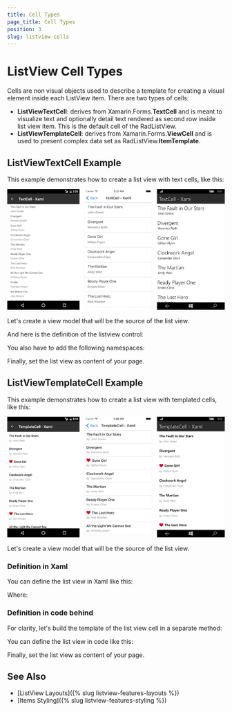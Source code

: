 ```yaml
---
title: Cell Types
page_title: Cell Types
position: 3
slug: listview-cells
---
```

# ListView Cell Types
Cells are non visual objects used to describe a template for creating a visual element inside each ListView item. There are two types of cells:

- **ListViewTextCell**: derives from Xamarin.Forms.**TextCell** and is meant to visualize text and optionally detail text rendered as second row inside list view item. This is the default cell of the RadListView.
- **ListViewTemplateCell**: derives from Xamarin.Forms.**ViewCell** and is used to present complex data set as RadListView.**ItemTemplate**.

## ListViewTextCell Example

This example demonstrates how to create a list view with text cells, like this:

![](images/listview-celltypes-textcell.png)

Let's create a view model that will be the source of the list view.

<snippet id='listview-celltypes-textcell-viewmodel'/>

And here is the definition of the listview control:

<snippet id='listview-celltypes-textcell-listview-xaml'/>
<snippet id='listview-celltypes-textcell-listview-csharp'/>

You also have to add the following namespaces:

<snippet id='xmlns-teleriklistview'/>
<snippet id='ns-teleriklistview'/>

Finally, set the list view as content of your page.

## ListViewTemplateCell Example

This example demonstrates how to create a list view with templated cells, like this:

![](images/listview-celltypes-templatecell.png)

Let's create a view model that will be the source of the list view.

<snippet id='listview-celltypes-templatecell-viewmodel'/>

### Definition in Xaml

You can define the list view in Xaml like this:

<snippet id='listview-celltypes-templatecell-listview-xaml'/>

Where:

<snippet id='xmlns-teleriklistview'/>

### Definition in code behind

For clarity, let's build the template of the list view cell in a separate method:

<snippet id='listview-celltypes-templatecell-cellcontent'/>

You can define the list view in code like this:

<snippet id='listview-celltypes-templatecell-listview-code'/>

Finally, set the list view as content of your page.

## See Also

- [ListView Layouts]({% slug listview-features-layouts %})
- [Items Styling]({% slug listview-features-styling %})